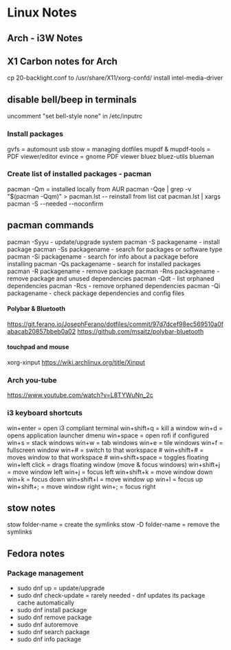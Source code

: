 # Linux Notes

## Arch - i3W Notes

## X1 Carbon notes for Arch
cp 20-backlight.conf to /usr/share/X11/xorg-confd/
install intel-media-driver

## disable bell/beep in terminals
uncomment "set bell-style none" in /etc/inputrc

### Install packages
gvfs = automount usb
stow = managing dotfiles
mupdf & mupdf-tools = PDF viewer/editor
evince = gnome PDF viewer
bluez bluez-utils blueman

### Create list of installed packages - pacman
pacman -Qm = installed locally from AUR
pacman -Qqe | grep -v "$(pacman -Qqm)" > pacman.lst
-- reinstall from list
cat pacman.lst | xargs pacman -S --needed --noconfirm
## pacman commands
pacman -Syyu  - update/upgrade system
pacman -S packagename  - install package
pacman -Ss packagename  - search for packages or software type
pacman -Si packagename  - search for info about a package before installing
pacman -Qs packagename  - search for installed packages
pacman -R packagename  - remove package
pacman -Rns packagename  - remove package and unused dependencies
pacman -Qdt  - list orphaned dependencies
pacman -Rcs  - remove orphaned dependencies
pacman -Qi packagename  - check package dependencies and config files

#### Polybar & Bluetooth
https://git.ferano.io/JosephFerano/dotfiles/commit/97d7dcef98ec569510a0fabacab20857bbeb0a02
https://github.com/msaitz/polybar-bluetooth

#### touchpad and mouse
xorg-xinput
https://wiki.archlinux.org/title/Xinput

### Arch you-tube
https://www.youtube.com/watch?v=L8TYWuNn_2c

### i3 keyboard shortcuts
win+enter = open i3 compliant terminal
win+shift+q = kill a window
win+d = opens application launcher dmenu
win+space = open rofi if configured
win+s = stack windows
win+w = tab windows
win+e = tile windows
win+f = fullscreen window
win+# = switch to that workspace #
win+shift+#  = moves window to that workspace #
win+shift+space = toggles floating
win+left click = drags floating window
(move & focus windows)
win+shift+j = move window left
win+j = focus left
win+shift+k = move window down
win+k = focus down
win+shift+l = move window up
win+l = focus up
win+shift+; = move window right
win+; = focus right

## stow notes
 stow folder-name = create the symlinks
 stow -D folder-name  = remove the symlinks
 
## Fedora notes

### Package management

- sudo dnf up   =  update/upgrade
- sudo dnf check-update   =  rarely needed - dnf updates its package cache automatically
- sudo dnf install package
- sudo dnf remove package
- sudo dnf autoremove
- sudo dnf search package
- sudo dnf info package
